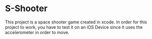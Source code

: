 # S-Shooter
This project is a space shooter game created in xcode.
In order for this project to work, you have to test it on an iOS Device since it uses the accelerometer 
in order to move.
